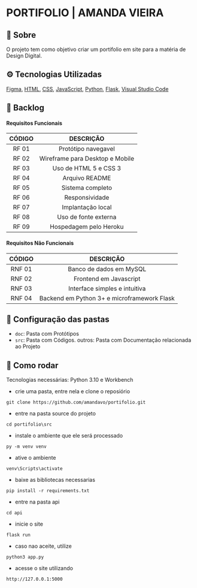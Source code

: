 # PORTIFOLIO | AMANDA VIEIRA

## :pencil: Sobre
O projeto tem como objetivo criar um portifolio em site para a matéria de Design Digital.

## :gear: Tecnologias Utilizadas
[Figma](http://www.figma.com), [HTML](https://developer.mozilla.org/pt-BR/docs/Web/HTML), [CSS](https://developer.mozilla.org/pt-BR/docs/Web/CSS), [JavaScript](https://developer.mozilla.org/pt-BR/docs/Web/JavaScript), [Python](https://www.python.org/), [Flask](https://flask.palletsprojects.com/en/2.0.x/), [Visual Studio Code](https://code.visualstudio.com/)

## :dart: Backlog
  
 #### Requisitos Funcionais  
| CÓDIGO | DESCRIÇÃO |
|:------:|:---------:|
| RF 01 | Protótipo navegavel |
| RF 02 | Wireframe para Desktop e Mobile |
| RF 03 | Uso de HTML 5 e CSS 3 |
| RF 04 | Arquivo README |
| RF 05 | Sistema completo |
| RF 06 | Responsividade |
| RF 07 | Implantação local |
| RF 08 | Uso de fonte externa |
| RF 09 | Hospedagem pelo Heroku |
 
#### Requisitos Não Funcionais  
| CÓDIGO | DESCRIÇÃO | 
|:------:|:---------:|
| RNF 01 | Banco de dados em MySQL|
| RNF 02 | Frontend em Javascript |
| RNF 03 | Interface simples e intuitiva |
| RNF 04 | Backend em Python 3+ e microframework Flask |

## :file_folder: Configuração das pastas
* `doc`: Pasta com Protótipos
* `src`: Pasta com Códigos.
outros: Pasta com Documentação relacionada ao Projeto

## :mag_right: Como rodar
    
Tecnologias necessárias: Python 3.10 e Workbench
    
- crie uma pasta, entre nela e clone o reposiório
~~~   
git clone https://github.com/amandavo/portifolio.git
~~~
    
- entre na pasta source do projeto 
~~~   
cd portifolio\src
~~~
    
- instale o ambiente que ele será processado 
~~~   
py -m venv venv
~~~
    
- ative o ambiente 
~~~   
venv\Scripts\activate
~~~

- baixe as bibliotecas necessarias 
~~~   
pip install -r requirements.txt
~~~

- entre na pasta api
~~~   
cd api
~~~

- inicie o site 
~~~   
flask run
~~~

- caso nao aceite, utilize 
~~~   
python3 app.py
~~~
    
- acesse o site utilizando 
~~~   
http://127.0.0.1:5000
~~~